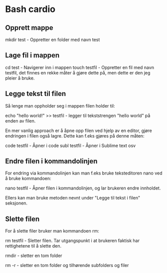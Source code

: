 # Bash cardio


## Opprett mappe


mkdir test - Oppretter en folder med navn test

## Lage fil i mappen

cd test - Navigerer inn i mappen
touch testfil - Oppretter en fil med navn testfil, det finnes en rekke måter å gjøre dette på, men dette er den jeg pleier å bruke.

## Legge tekst til filen

Så lenge man oppholder seg i mappen filen holder til:

echo "hello world!" >> testfil - legger til tekststrengen "hello world" på enden av filen.

En mer vanlig approach er å åpne opp filen ved hjelp av en editor, gjøre endringen i filen også lagre. Dette kan f.eks gjøres på denne måten:

code testfil - Åpner i code
subl testfil - Åpner i Sublime text
osv 


## Endre filen i kommandolinjen

For endring via kommandolinjen kan man f.eks bruke teksteditoren nano ved å bruke kommandoen:

nano testfil - Åpner filen i kommandolinjen, og lar brukeren endre innholdet.

Ellers kan man bruke metoden nevnt under "Legge til tekst i filen" seksjonen.

## Slette filen

For å slette filer bruker man kommandoen rm:

rm testfil - Sletter filen. Tar utgangspunkt i at brukeren faktisk har rettighetene til å slette den.

rmdir - sletter en tom folder

rm -r - sletter en tom folder og tilhørende subfolders og filer